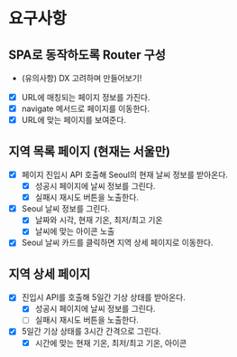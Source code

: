 # 요구사항

## SPA로 동작하도록 Router 구성

- (유의사항) DX 고려하며 만들어보기!
- [x] URL에 매칭되는 페이지 정보를 가진다.
- [x] navigate 메서드로 페이지를 이동한다.
- [x] URL에 맞는 페이지를 보여준다.

## 지역 목록 페이지 (현재는 서울만)

- [x] 페이지 진입시 API 호출해 Seoul의 현재 날씨 정보를 받아온다.
  - [x] 성공시 페이지에 날씨 정보를 그린다.
  - [x] 실패시 재시도 버튼을 노출한다.
- [x] Seoul 날씨 정보를 그린다.
  - [x] 날짜와 시각, 현재 기온, 최저/최고 기온
  - [x] 날씨에 맞는 아이콘 노출
- [x] Seoul 날씨 카드를 클릭하면 지역 상세 페이지로 이동한다.

## 지역 상세 페이지

- [x] 진입시 API를 호출해 5일간 기상 상태를 받아온다.
  - [x] 성공시 페이지에 날씨 정보를 그린다.
  - [ ] 실패시 재시도 버튼을 노출한다.
- [x] 5일간 기상 상태를 3시간 간격으로 그린다.
  - [x] 시간에 맞는 현재 기온, 최저/최고 기온, 아이콘
